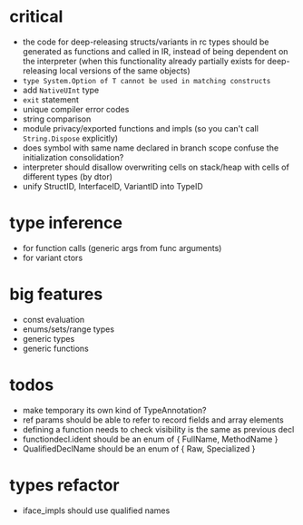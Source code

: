 # critical

* the code for deep-releasing structs/variants in rc types should be generated
as functions and called in IR, instead of being
dependent on the interpreter (when this functionality already
partially exists for deep-releasing local versions of the same objects)
* `type System.Option of T cannot be used in matching constructs`
* add `NativeUInt` type
* `exit` statement
* unique compiler error codes
* string comparison
* module privacy/exported functions and impls (so you can't call `String.Dispose` explicitly)
* does symbol with same name declared in branch scope confuse the initialization consolidation?
* interpreter should disallow overwriting cells on stack/heap with cells of different types (by dtor)
* unify StructID, InterfaceID, VariantID into TypeID

# type inference
* for function calls (generic args from func arguments)
* for variant ctors

# big features

* const evaluation
* enums/sets/range types
* generic types
* generic functions

# todos

* make temporary its own kind of TypeAnnotation?
* ref params should be able to refer to record fields and array elements
* defining a function needs to check visibility is the same as previous decl
* functiondecl.ident should be an enum of { FullName, MethodName }
* QualifiedDeclName should be an enum of { Raw, Specialized }

# types refactor

* iface_impls should use qualified names